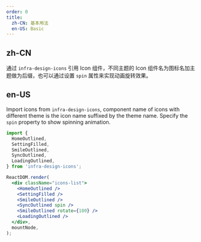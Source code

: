 ```yaml
---
order: 0
title:
  zh-CN: 基本用法
  en-US: Basic
---
```


## zh-CN

通过 `infra-design-icons` 引用 Icon 组件，不同主题的 Icon 组件名为图标名加主题做为后缀，也可以通过设置 `spin` 属性来实现动画旋转效果。

## en-US

Import icons from `infra-design-icons`, component name of icons with different theme is the icon name suffixed by the theme name. Specify the `spin` property to show spinning animation.

```jsx
import {
  HomeOutlined,
  SettingFilled,
  SmileOutlined,
  SyncOutlined,
  LoadingOutlined,
} from 'infra-design-icons';

ReactDOM.render(
  <div className="icons-list">
    <HomeOutlined />
    <SettingFilled />
    <SmileOutlined />
    <SyncOutlined spin />
    <SmileOutlined rotate={180} />
    <LoadingOutlined />
  </div>,
  mountNode,
);
```

<style>
.icons-list > .anticon {
  margin-right: 6px;
  font-size: 24px;
}
.ant-row-rtl .icons-list > .anticon {
  margin-right: 0;
  margin-left: 6px;
}
</style>
